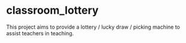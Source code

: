 # classroom_lottery
This project aims to provide a lottery / lucky draw / picking machine to assist teachers in teaching.
